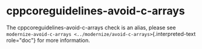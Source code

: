 # cppcoreguidelines-avoid-c-arrays

The cppcoreguidelines-avoid-c-arrays check is an alias, please see
`modernize-avoid-c-arrays <../modernize/avoid-c-arrays>`{.interpreted-text
role="doc"} for more information.
